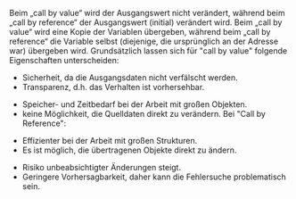 Beim „call by value“ wird der Ausgangswert nicht verändert, während beim „call by reference“ der Ausgangswert (initial) verändert wird.
Beim „call by value“ wird eine Kopie der Variablen übergeben, während beim „call by reference“ die Variable selbst (diejenige, die ursprünglich an der Adresse war) übergeben wird.
Grundsätzlich lassen sich für "call by value" folgende Eigenschaften unterscheiden: 
+ Sicherheit, da die Ausgangsdaten nicht verfälscht werden.
+ Transparenz, d.h. das Verhalten ist vorhersehbar.
- Speicher- und Zeitbedarf bei der Arbeit mit großen Objekten.
- keine Möglichkeit, die Quelldaten direkt zu verändern.
Bei "Call by Reference": 
+ Effizienter bei der Arbeit mit großen Strukturen.
+ Es ist möglich, die übertragenen Objekte direkt zu ändern.
- Risiko unbeabsichtigter Änderungen steigt.
- Geringere Vorhersagbarkeit, daher kann die Fehlersuche problematisch sein.